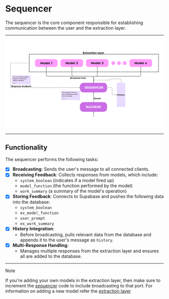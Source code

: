 # **Sequencer**

The sequencer is the core component responsible for establishing communication between the user and the extraction layer.

---

![Sequencer workflow](./images/Sequencer.png)

---

## **Functionality**

The sequencer performs the following tasks:

- [x] **Broadcasting**: Sends the user's message to all connected clients.  
- [x] **Receiving Feedback**: Collects responses from models, which include:
  - `system_boolean` (indicates if a model fired up)  
  - `model_function` (the function performed by the model)  
  - `work_summary` (a summary of the model's operation)  
- [x] **Storing Feedback**: Connects to Supabase and pushes the following data into the database:
  - `system_boolean`  
  - `ex_model_function`  
  - `user_prompt`  
  - `ex_work_summary`  
- [x] **History Integration**:  
  - Before broadcasting, pulls relevant data from the database and appends it to the user's message as `history`.
- [x] **Multi-Response Handling**:  
  - Manages multiple responses from the extraction layer and ensures all are added to the database.

---

> [!NOTE]
> If you're adding your own models in the extraction layer, then make sure to increment the [sequencer](./sequencer.py) code to include broadcasting to that port. For information on adding a new model refer the [extraction layer](../extraction_models) 